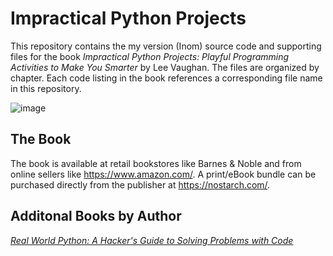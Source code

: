 # Impractical Python Projects

This repository contains the my version (Inom) source code and supporting files
for the book _Impractical Python Projects: Playful Programming Activities to
Make You Smarter_ by Lee Vaughan. The files are organized by chapter. Each
code listing in the book references a corresponding file name in this
repository.

![image](https://user-images.githubusercontent.com/31315095/86491992-2382a380-bd32-11ea-82c2-e26febc82187.png)           

## The Book

The book is available at retail bookstores like Barnes & Noble and from online sellers like https://www.amazon.com/. 
A print/eBook bundle can be purchased directly from the publisher at https://nostarch.com/.

## Additonal Books by Author

[*Real World Python: A Hacker's Guide to Solving Problems with Code*](https://nostarch.com/real-world-python)
